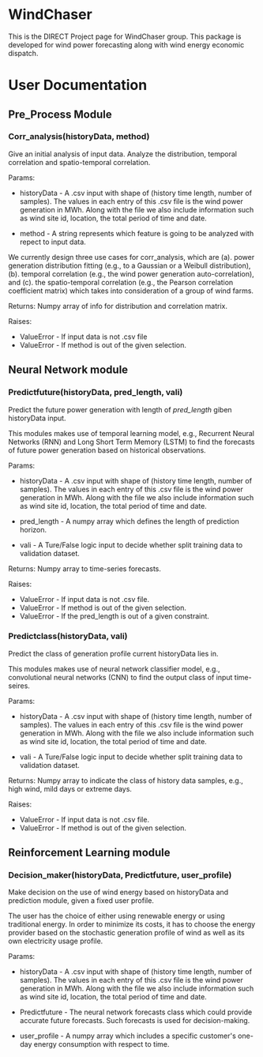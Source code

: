 # WindChaser
This is the DIRECT Project page for WindChaser group. This package is developed for wind power forecasting along with wind energy economic dispatch. 

# User Documentation


## Pre_Process Module
### Corr_analysis(historyData, method)
Give an initial analysis of input data. Analyze the distribution, temporal correlation and spatio-temporal correlation.

Params:
* historyData - A .csv input with shape of (history time length, number of samples). The values in each entry of this .csv file is the wind power generation in MWh. Along with the file we also include information such as wind site id, location, the total period of time and date.

* method - A string represents which feature is going to be analyzed with repect to input data.

We currently design three use cases for corr_analysis, which are (a). power generation distribution fitting (e.g., to a Gaussian or a Weibull distribution), (b). temporal correlation (e.g., the wind power generation auto-correlation), and (c). the spatio-temporal correlation (e.g., the Pearson correlation coefficient matrix) which takes into consideration of a group of wind farms.

Returns: 
Numpy array of info for distribution and correlation matrix.

Raises:
* ValueError - If input data is not .csv file
* ValueError - If method is out of the given selection.



## Neural Network module

### Predictfuture(historyData, pred_length, vali)
Predict the future power generation with length of *pred_length* giben historyData input.

This modules makes use of temporal learning model, e.g., Recurrent Neural Networks (RNN) and Long Short Term Memory (LSTM) to find the forecasts of future power generation based on historical observations.

Params:
* historyData - A .csv input with shape of (history time length, number of samples). The values in each entry of this .csv file is the wind power generation in MWh. Along with the file we also include information such as wind site id, location, the total period of time and date.

* pred_length - A numpy array which defines the length of prediction horizon.

* vali - A Ture/False logic input to decide whether split training data to validation dataset.

Returns:
Numpy array to time-series forecasts.

Raises:
* ValueError - If input data is not .csv file.
* ValueError - If method is out of the given selection.
* ValueError - If the pred_length is out of a given constraint.


### Predictclass(historyData, vali)
Predict the class of generation profile current historyData lies in.

This modules makes use of neural network classifier model, e.g., convolutional neural networks (CNN) to find the output class of input time-seires.

Params:
* historyData - A .csv input with shape of (history time length, number of samples). The values in each entry of this .csv file is the wind power generation in MWh. Along with the file we also include information such as wind site id, location, the total period of time and date.


* vali - A Ture/False logic input to decide whether split training data to validation dataset.

Returns:
Numpy array to indicate the class of history data samples, e.g., high wind, mild days or extreme days.

Raises:
* ValueError - If input data is not .csv file.
* ValueError - If method is out of the given selection.

## Reinforcement Learning module
### Decision_maker(historyData, Predictfuture, user_profile)
Make decision on the use of wind energy based on historyData and prediction module, given a fixed user profile.

The user has the choice of either using renewable energy or using traditional energy. In order to minimize its costs, it has to choose the energy provider based on the stochastic generation profile of wind as well as its own electricity usage profile.

Params:
* historyData - A .csv input with shape of (history time length, number of samples). The values in each entry of this .csv file is the wind power generation in MWh. Along with the file we also include information such as wind site id, location, the total period of time and date.

* Predictfuture -  The neural network forecasts class which could provide accurate future forecasts. Such forecasts is used for decision-making.

* user_profile - A numpy array which includes a specific customer's one-day energy consumption with respect to time.
